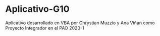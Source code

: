 # Aplicativo-G10
Aplicativo desarrollado en VBA por Chrystian Muzzio y Ana Viñan como Proyecto Integrador en el PAO 2020-1
